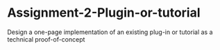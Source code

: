 # Assignment-2-Plugin-or-tutorial
Design a one-page implementation of an existing plug-in or tutorial as a technical proof-of-concept
